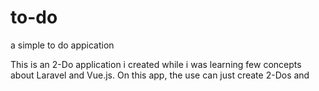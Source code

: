 # to-do
a simple to do appication

This is an 2-Do application i created while i was learning few concepts about Laravel and Vue.js. On this app, the use can just create 2-Dos and 
